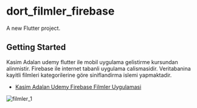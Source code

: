 # dort_filmler_firebase

A new Flutter project.

## Getting Started

Kasim Adalan udemy flutter ile mobil uygulama gelistirme kursundan alinmistir. Firebase ile internet tabanli uygulama calismasidir. Veritabanina kayitli filmleri kategorilerine göre siniflandirma islemi yapmaktadir.

- [Kasim Adalan Udemy Firebase Filmler Uygulamasi](https://www.udemy.com/course/flutter-ile-uygulama-gelistirme-kursu-android-ios/learn/lecture/23731220#notes)

![filmler_1](https://user-images.githubusercontent.com/57287432/126870781-d8cd9fed-2cba-4b3b-992a-ecdbcf7f3df6.gif)

